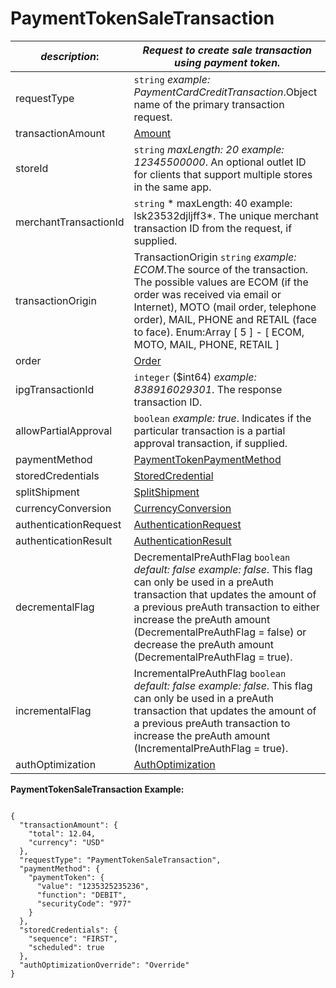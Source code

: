 
# PaymentTokenSaleTransaction

| *description*:   | *Request to create sale transaction using payment token.*|
|----|----|
| requestType |    ``` string ```  *example:   PaymentCardCreditTransaction*.Object name of the primary transaction request.|
| transactionAmount | [Amount](?path=docs/schemas-md/Amount.md)|
| storeId |    ``` string ```  *maxLength: 20  example: 12345500000*. An optional outlet ID for clients that support multiple stores in the same app.|
| merchantTransactionId |    ``` string ```   * maxLength: 40 example: lsk23532djljff3*. The unique merchant transaction ID from the request, if supplied.|
| transactionOrigin |  TransactionOrigin  ``` string ```  *example: ECOM*.The source of the transaction. The possible values are ECOM (if the order was received via email or Internet), MOTO (mail order, telephone order), MAIL, PHONE and RETAIL (face to face). Enum:Array [ 5 ] - [ ECOM, MOTO, MAIL, PHONE, RETAIL ]|
| order | [Order](?path=docs/schemas-md/Order.md)|
| ipgTransactionId |    ``` integer ``` ($int64)  *example: 838916029301*. The response transaction ID.|
| allowPartialApproval |    ``` boolean ```  *example: true*. Indicates if the particular transaction is a partial approval transaction, if supplied.|
| paymentMethod | [PaymentTokenPaymentMethod](?path=docs/schemas-md/PaymentTokenPaymentMethod.md)|
| storedCredentials | [StoredCredential](?path=docs/schemas-md/StoredCredential.md)|
| splitShipment | [SplitShipment](?path=docs/schemas-md/SplitShipment.md)|
| currencyConversion | [CurrencyConversion](?path=docs/schemas-md/CurrencyConversion.md)|
| authenticationRequest | [AuthenticationRequest](?path=docs/schemas-md/AuthenticationRequest.md)| 
| authenticationResult | [AuthenticationResult](?path=docs/schemas-md/AuthenticationResult.md)|
| decrementalFlag |  DecrementalPreAuthFlag  ``` boolean ```  *default: false  example: false*. This flag can only be used in a preAuth transaction that updates the amount of a previous preAuth transaction to either increase the preAuth amount (DecrementalPreAuthFlag = false) or decrease the preAuth amount (DecrementalPreAuthFlag = true).|
| incrementalFlag |  IncrementalPreAuthFlag  ``` boolean ```  *default: false example: false*. This flag can only be used in a preAuth transaction that updates the amount of a previous preAuth transaction to increase the preAuth amount (IncrementalPreAuthFlag = true).|
| authOptimization | [AuthOptimization](?path=docs/schemas-md/AuthOptimization.md)|     

**PaymentTokenSaleTransaction Example:**

```{r}

{
  "transactionAmount": {
    "total": 12.04,
    "currency": "USD"
  },
  "requestType": "PaymentTokenSaleTransaction",
  "paymentMethod": {
    "paymentToken": {
      "value": "1235325235236",
      "function": "DEBIT",
      "securityCode": "977"
    }
  },
  "storedCredentials": {
    "sequence": "FIRST",
    "scheduled": true
  },
  "authOptimizationOverride": "Override"
}
```  



   



 
